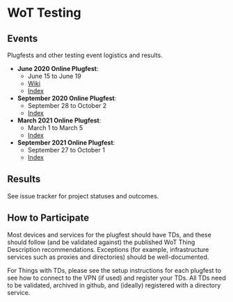 # WoT Testing
## Events

Plugfests and other testing event logistics and results.

* __June 2020 Online Plugfest__:
    * June 15 to June 19
    * [Wiki](https://www.w3.org/WoT/IG/wiki/F2F_meeting,_1-12_June_2020,_Online)
    * [Index](2020.06.Online/README.md)
* __September 2020 Online Plugfest__:
    * September 28 to October 2
    * [Index](2020.09.Online/README.md)
* __March 2021 Online Plugfest__:
    * March 1 to March 5
    * [Index](2021.03.Online/README.md)
* __September 2021 Online Plugfest__:
    * September 27 to October 1
    * [Index](2021.09.Online/README.md)

## Results
See issue tracker for project statuses and outcomes.
    
## How to Participate
Most devices and services for the plugfest should have TDs, and these
should follow (and be validated against) the published WoT Thing Description
recommendations.  Exceptions (for example, infrastructure services
such as proxies and directories) should be well-documented.

For Things with TDs, please see the setup
instructions for each plugfest to see how to connect to the VPN (if used)
and register your TDs.
All TDs need to be validated, archived in github, and (ideally) registered
with a directory service.
